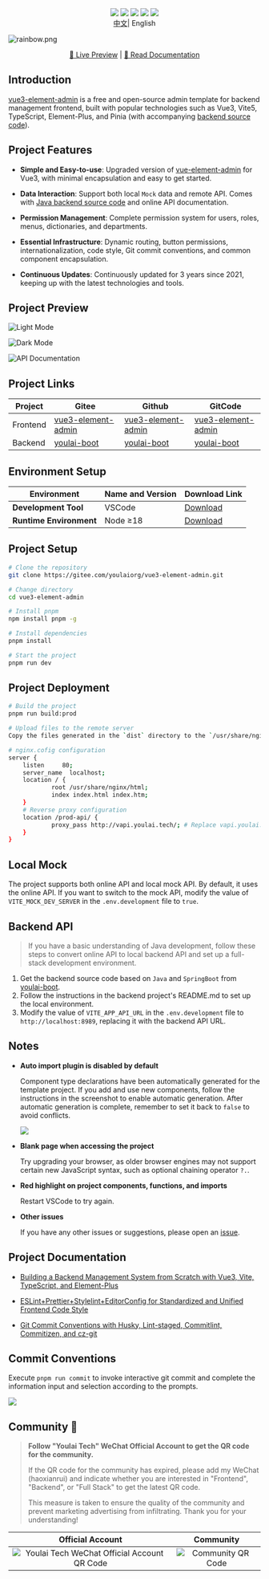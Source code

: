 <div align="center">
    <img src="https://img.shields.io/badge/Vue-3.4.21-brightgreen.svg"/>
    <img src="https://img.shields.io/badge/Vite-5.1.5-green.svg"/>
    <img src="https://img.shields.io/badge/Element Plus-2.6.0-blue.svg"/>
    <img src="https://img.shields.io/badge/license-MIT-green.svg"/>
    <a href="https://gitee.com/youlaiorg" target="_blank">
        <img src="https://img.shields.io/badge/Author-Youlai Open Source Organization-orange.svg"/>
    </a>
 

</div>


<div align="center"> <a href="./README.md">中文</a>| English</div>

![](https://foruda.gitee.com/images/1708618984641188532/a7cca095_716974.png "rainbow.png")

<div align="center">
 <a target="_blank" href="http://vue3.youlai.tech">👀 Live Preview</a> |  <a target="_blank" href="https://juejin.cn/post/7228990409909108793">📖 Read Documentation</a>  
</div>


## Introduction

[vue3-element-admin](https://gitee.com/youlaiorg/vue3-element-admin) is a free and open-source admin template for backend management frontend, built with popular technologies such as Vue3, Vite5, TypeScript, Element-Plus, and Pinia (with accompanying [backend source code](https://gitee.com/youlaiorg/youlai-boot)).




## Project Features

- **Simple and Easy-to-use**: Upgraded version of [vue-element-admin](https://gitee.com/panjiachen/vue-element-admin) for Vue3, with minimal encapsulation and easy to get started.

- **Data Interaction**: Support both local `Mock` data and remote API. Comes with [Java backend source code](https://gitee.com/youlaiorg/youlai-boot) and online API documentation.

- **Permission Management**: Complete permission system for users, roles, menus, dictionaries, and departments.

- **Essential Infrastructure**: Dynamic routing, button permissions, internationalization, code style, Git commit conventions, and common component encapsulation.

- **Continuous Updates**: Continuously updated for 3 years since 2021, keeping up with the latest technologies and tools.

## Project Preview

![Light Mode](https://foruda.gitee.com/images/1709651876583793739/0ba1ee1c_716974.png)

![Dark Mode](https://foruda.gitee.com/images/1709651875494206224/2a2b0b53_716974.png)

![API Documentation](https://foruda.gitee.com/images/1687755822857820115/96054330_716974.png)

## Project Links

| Project | Gitee                                                        | Github                                                       | GitCode                                                      |
| ---- | ------------------------------------------------------------ | ------------------------------------------------------------ | ------------------------------------------------------------ |
| Frontend | [vue3-element-admin](https://gitee.com/youlaiorg/vue3-element-admin) | [vue3-element-admin](https://github.com/youlaitech/vue3-element-admin) | [vue3-element-admin](https://gitcode.net/youlai/vue3-element-admin) |
| Backend | [youlai-boot](https://gitee.com/youlaiorg/youlai-boot)       | [youlai-boot](https://github.com/haoxianrui/youlai-boot.git) | [youlai-boot](https://gitcode.net/youlai/youlai-boot)        |

## Environment Setup

| Environment         | Name and Version                                             | Download Link                                               |
| -------------------- | :----------------------------------------------------------- | ------------------------------------------------------------ |
| **Development Tool** | VSCode                                                       | [Download](https://code.visualstudio.com/Download)           |
| **Runtime Environment** | Node ≥18                                                    | [Download](http://nodejs.cn/download)                        |


## Project Setup

```bash
# Clone the repository
git clone https://gitee.com/youlaiorg/vue3-element-admin.git

# Change directory
cd vue3-element-admin

# Install pnpm
npm install pnpm -g

# Install dependencies
pnpm install

# Start the project
pnpm run dev
```

## Project Deployment

```bash
# Build the project
pnpm run build:prod

# Upload files to the remote server
Copy the files generated in the `dist` directory to the `/usr/share/nginx/html` directory.

# nginx.cofig configuration
server {
	listen     80;
	server_name  localhost;
	location / {
			root /usr/share/nginx/html;
			index index.html index.htm;
	}
	# Reverse proxy configuration
	location /prod-api/ {
			proxy_pass http://vapi.youlai.tech/; # Replace vapi.youlai.tech with your backend API address
	}
}
```

## Local Mock

The project supports both online API and local mock API. By default, it uses the online API. If you want to switch to the mock API, modify the value of `VITE_MOCK_DEV_SERVER` in the `.env.development` file to `true`.

## Backend API

> If you have a basic understanding of Java development, follow these steps to convert online API to local backend API and set up a full-stack development environment.

1. Get the backend source code based on `Java` and `SpringBoot` from [youlai-boot](https://gitee.com/youlaiorg/youlai-boot.git).
2. Follow the instructions in the backend project's README.md to set up the local environment.
3. Modify the value of `VITE_APP_API_URL` in the `.env.development` file to `http://localhost:8989`, replacing it with the backend API URL.

## Notes

- **Auto import plugin is disabled by default**

  Component type declarations have been automatically generated for the template project. If you add and use new components, follow the instructions in the screenshot to enable automatic generation. After automatic generation is complete, remember to set it back to `false` to avoid conflicts.

  ![](https://foruda.gitee.com/images/1687755823137387608/412ea803_716974.png)

- **Blank page when accessing the project**

  Try upgrading your browser, as older browser engines may not support certain new JavaScript syntax, such as optional chaining operator `?.`.

- **Red highlight on project components, functions, and imports**

  Restart VSCode to try again.

- **Other issues**

  If you have any other issues or suggestions, please open an [issue](https://gitee.com/youlaiorg/vue3-element-admin/issues/new).

## Project Documentation

- [Building a Backend Management System from Scratch with Vue3, Vite, TypeScript, and Element-Plus](https://blog.csdn.net/u013737132/article/details/130191394)

- [ESLint+Prettier+Stylelint+EditorConfig for Standardized and Unified Frontend Code Style](https://blog.csdn.net/u013737132/article/details/130190788)
- [Git Commit Conventions with Husky, Lint-staged, Commitlint, Commitizen, and cz-git](https://blog.csdn.net/u013737132/article/details/130191363)

## Commit Conventions

Execute `pnpm run commit` to invoke interactive git commit and complete the information input and selection according to the prompts.

![](https://foruda.gitee.com/images/1687755823165218215/c1705416_716974.png)

## Community 🚀

> **Follow "Youlai Tech" WeChat Official Account to get the QR code for the community.**
>
> If the QR code for the community has expired, please add my WeChat (haoxianrui) and indicate whether you are interested in "Frontend", "Backend", or "Full Stack" to get the latest QR code.
>
> This measure is taken to ensure the quality of the community and prevent marketing advertising from infiltrating. Thank you for your understanding!

| Official Account | Community |
|:----:|:----:|
| ![Youlai Tech WeChat Official Account QR Code](https://foruda.gitee.com/images/1687689212187063809/3c69eaee_716974.png) | ![Community QR Code](https://foruda.gitee.com/images/1687689212139273561/6a65ef69_716974.png) |

